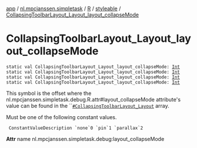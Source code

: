 [app](../../../index.md) / [nl.mpcjanssen.simpletask](../../index.md) / [R](../index.md) / [styleable](index.md) / [CollapsingToolbarLayout_Layout_layout_collapseMode](.)

# CollapsingToolbarLayout_Layout_layout_collapseMode

`static val CollapsingToolbarLayout_Layout_layout_collapseMode: `[`Int`](https://kotlinlang.org/api/latest/jvm/stdlib/kotlin/-int/index.html)
`static val CollapsingToolbarLayout_Layout_layout_collapseMode: `[`Int`](https://kotlinlang.org/api/latest/jvm/stdlib/kotlin/-int/index.html)
`static val CollapsingToolbarLayout_Layout_layout_collapseMode: `[`Int`](https://kotlinlang.org/api/latest/jvm/stdlib/kotlin/-int/index.html)
`static val CollapsingToolbarLayout_Layout_layout_collapseMode: `[`Int`](https://kotlinlang.org/api/latest/jvm/stdlib/kotlin/-int/index.html)

This symbol is the offset where the nl.mpcjanssen.simpletask.debug.R.attr#layout_collapseMode attribute's value can be found in the ``[`#CollapsingToolbarLayout_Layout`](-collapsing-toolbar-layout_-layout.md) array.

Must be one of the following constant values.

     ConstantValueDescription `none`0 `pin`1 `parallax`2

**Attr**
name nl.mpcjanssen.simpletask.debug:layout_collapseMode

